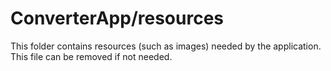 # ConverterApp/resources

This folder contains resources (such as images) needed by the application. This file can
be removed if not needed.
